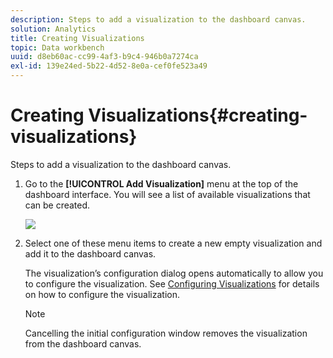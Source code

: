 ```yaml
---
description: Steps to add a visualization to the dashboard canvas.
solution: Analytics
title: Creating Visualizations
topic: Data workbench
uuid: d8eb60ac-cc99-4af3-b9c4-946b0a7274ca
exl-id: 139e24ed-5b22-4d52-8e0a-cef0fe523a49
---
```

# Creating Visualizations{#creating-visualizations}

Steps to add a visualization to the dashboard canvas.

1. Go to the **[!UICONTROL Add Visualization]** menu at the top of the dashboard interface. You will see a list of available visualizations that can be created.

   ![](assets/create_visualization1.png)

1. Select one of these menu items to create a new empty visualization and add it to the dashboard canvas.

   The visualization’s configuration dialog opens automatically to allow you to configure the visualization. See [Configuring Visualizations](../../../home/c-adobe-data-workbench-dashboard/c-visualizations/c-configuring-visualizations.md#concept-edc3c7270ffe429c9aab8ceca429b570) for details on how to configure the visualization. 

   >[!NOTE]
   >
   >Cancelling the initial configuration window removes the visualization from the dashboard canvas.
